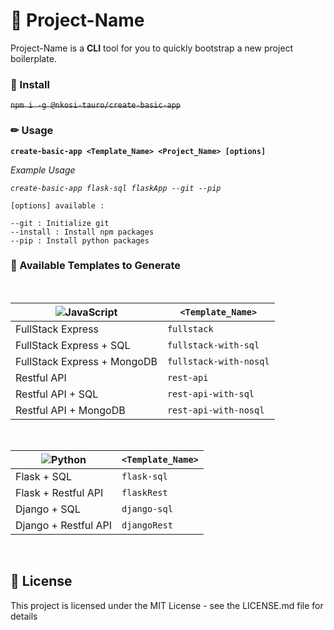 # 👋 Project-Name



Project-Name is a **CLI** tool for you to quickly bootstrap a new project  boilerplate.


### 🔧 Install 
~~`npm i -g @nkosi-tauro/create-basic-app`~~

### ✏ Usage 

**`create-basic-app <Template_Name> <Project_Name> [options]`** 

*Example Usage*

*`create-basic-app flask-sql flaskApp --git --pip`*

```
[options] available :

--git : Initialize git 
--install : Install npm packages
--pip : Install python packages

```

### 📒 Available Templates to Generate  
<br>

| ![JavaScript](https://img.shields.io/badge/javascript%20-%23323330.svg?&style=for-the-badge&logo=javascript&logoColor=%23F7DF1E)  | `<Template_Name>`|
| ------------- | ------------- |
| FullStack Express  | `fullstack`  |
| FullStack Express + SQL  | `fullstack-with-sql`  |
| FullStack Express + MongoDB  | `fullstack-with-nosql`  |
| Restful API  | `rest-api`  |
| Restful API + SQL  | `rest-api-with-sql`  |
| Restful API + MongoDB | `rest-api-with-nosql`  |

<br>

| ![Python](https://img.shields.io/badge/python%20-%2314354C.svg?&style=for-the-badge&logo=python&logoColor=white) | `<Template_Name>`|
| ------------- | ------------- |
| Flask + SQL  | `flask-sql`  |
| Flask + Restful API  | `flaskRest`  |
| Django + SQL  | `django-sql`  |
| Django + Restful API  | `djangoRest`  |
  

<br>

## 📜 License

This project is licensed under the MIT License - see the LICENSE.md file for details